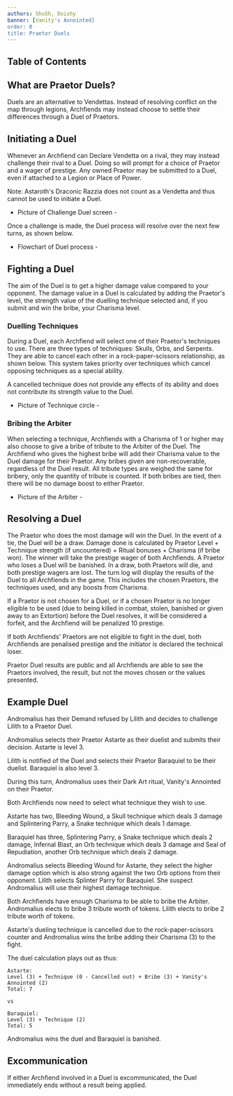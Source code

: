 ```yaml
---
authors: ShuSh, Doishy
banner: [Vanity's Annointed]
order: 0
title: Praetor Duels
---
```


## Table of Contents

## What are Praetor Duels?

Duels are an alternative to Vendettas. Instead of resolving conflict on the map 
through legions, Archfiends may instead choose to settle their differences 
through a Duel of Praetors.

## Initiating a Duel

Whenever an Archfiend can Declare Vendetta on a rival, they may instead 
challenge their rival to a Duel. Doing so will prompt for a choice of Praetor 
and a wager of prestige. Any owned Praetor may be submitted to a Duel, even if
attached to a Legion or Place of Power.

Note: Astaroth's Draconic Razzia does not count as a Vendetta and thus cannot
be used to initiate a Duel.

- Picture of Challenge Duel screen -

Once a challenge is made, the Duel process will resolve over the next few turns,
 as shown below.

- Flowchart of Duel process -


## Fighting a Duel

The aim of the Duel is to get a higher damage value compared to your opponent.
The damage value in a Duel is calculated by adding the Praetor's level, the
strength value of the duelling technique selected and, if you submit and win the
bribe, your Charisma level. 

### Duelling Techniques

During a Duel, each Archfiend will select one of their Praetor's techniques to 
use. There are three types of techniques: Skulls, Orbs, and Serpents. They are 
able to cancel each other in a rock-paper-scissors relationship, as shown below.
This system takes priority over techniques which cancel opposing techniques as a 
special ability.

A cancelled technique does not provide any effects of its ability and does not
contribute its strength value to the Duel. 

- Picture of Technique circle -

### Bribing the Arbiter

When selecting a technique, Archfiends with a Charisma of 1 or higher may also
choose to give a bribe of tribute to the Arbiter of the Duel. The Archfiend who 
gives the highest bribe will add their Charisma value to the Duel damage for 
their Praetor. Any bribes given are non-recoverable, regardless of the Duel 
result. All tribute types are weighed the same for bribery, only the quantity of
tribute is counted. If both bribes are tied, then there will be no damage boost
to either Praetor.

 - Picture of the Arbiter - 


## Resolving a Duel

The Praetor who does the most damage will win the Duel. In the event of a tie, 
the Duel will be a draw. Damage done is calculated by Praetor Level + Technique
strength (if uncountered) + Ritual bonuses + Charisma (if bribe won). The
winner will take the prestige wager of both Archfiends. A Praetor who loses a 
Duel will be banished. In a draw, both Praetors will die, and both prestige 
wagers are lost. The turn log will display the results of the Duel to all 
Archfiends in the game. This includes the chosen Praetors, the techniques used, 
and any boosts from Charisma.

If a Praetor is not chosen for a Duel, or if a chosen Praetor is no longer
eligible to be used (due to being killed in combat, stolen, banished or given
away to an Extortion) before the Duel resolves, it will be considered a forfeit,
and the Archfiend will be penalized 10 prestige.

If both Archfiends' Praetors are not eligible to fight in the duel, both
Archfiends are penalised prestige and the initiator is declared the technical
loser.

Praetor Duel results are public and all Archfiends are able to see the Praetors
involved, the result, but not the moves chosen or the values presented.

## Example Duel

Andromalius has their Demand refused by Lilith and decides to challenge Lilith
to a Praetor Duel.

Andromalius selects their Praetor Astarte as their duelist and submits their
decision. Astarte is level 3.

Lilith is notified of the Duel and selects their Praetor Baraquiel to be their
duelist. Baraquiel is also level 3.

During this turn, Andromalius uses their Dark Art ritual, Vanity's Annointed
on their Praetor. 

Both Archfiends now need to select what technique they wish to use.

Astarte has two, Bleeding Wound, a Skull technique which deals 3 damage and
Splintering Parry, a Snake technique which deals 1 damage.

Baraquiel has three, Splintering Parry, a Snake technique which deals 2 damage, 
Infernal Blast, an Orb technique which deals 3 damage and Seal of Repudiation,
another Orb technique which deals 2 damage.

Andromalius selects Bleeding Wound for Astarte, they select the higher damage 
option which is also strong against the two Orb options from their opponent. 
Lilith selects Splinter Parry for Baraquiel. She suspect Andromalius will use
their highest damage technique.

Both Archfiends have enough Charisma to be able to bribe the Arbiter. 
Andromalius elects to bribe 3 tribute worth of tokens. Lilith elects to bribe 2
tribute worth of tokens.

Astarte's dueling technique is cancelled due to the rock-paper-scissors counter
and Andromalius wins the bribe adding their Charisma (3) to the fight.

The duel calculation plays out as thus:

```
Astarte:
Level (3) + Technique (0 - Cancelled out) + Bribe (3) + Vanity's Annointed (2)
Total: 7

vs

Baraquiel:
Level (3) + Technique (2)
Total: 5

```

Andromalius wins the duel and Baraquiel is banished.


## Excommunication

If either Archfiend involved in a Duel is excommunicated, the Duel immediately
ends without a result being applied.
